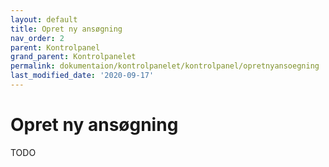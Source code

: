 ```yaml
---
layout: default
title: Opret ny ansøgning
nav_order: 2
parent: Kontrolpanel
grand_parent: Kontrolpanelet
permalink: dokumentaion/kontrolpanelet/kontrolpanel/opretnyansoegning
last_modified_date: '2020-09-17'
---
```


# Opret ny ansøgning

TODO
